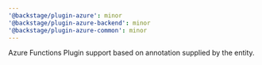 ```yaml
---
'@backstage/plugin-azure': minor
'@backstage/plugin-azure-backend': minor
'@backstage/plugin-azure-common': minor
---
```


Azure Functions Plugin support based on annotation supplied by the entity.

